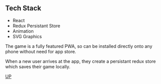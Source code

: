 ## Tech Stack

- React
- Redux Persistant Store
- Animation
- SVG Graphics

The game is a fully featured PWA, so can be installed directly onto any phone without need for app store.

When a new user arrives at the app, they create a persistant redux store which saves their game locally.

[UP](../)

